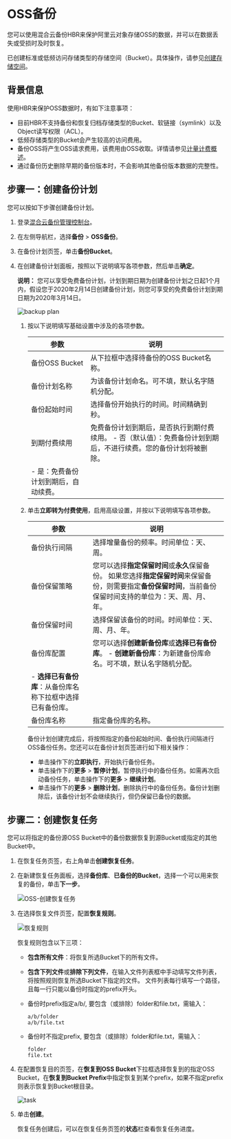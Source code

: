 # OSS备份

您可以使用混合云备份HBR来保护阿里云对象存储OSS的数据，并可以在数据丢失或受损时及时恢复。

已创建标准或低频访问存储类型的存储空间（Bucket）。具体操作，请参见[创建存储空间](/cn.zh-CN/控制台用户指南/存储空间管理/创建存储空间.md)。

## 背景信息

使用HBR来保护OSS数据时，有如下注意事项：

-   目前HBR不支持备份和恢复归档存储类型的Bucket、软链接（symlink）以及Object读写权限（ACL）。
-   低频存储类型的Bucket会产生较高的访问费用。
-   备份OSS将产生OSS请求费用，该费用由OSS收取。详情请参见[计量计费概述](/cn.zh-CN/计量计费/计量项和计费项/计量计费概述.md)。
-   通过备份历史删除早期的备份版本时，不会影响其他备份版本数据的完整性。

## 步骤一：创建备份计划

您可以按如下步骤创建备份计划。

1.  登录[混合云备份管理控制台](https://hbr.console.aliyun.com)。

2.  在左侧导航栏，选择**备份** \> **OSS备份**。

3.  在备份计划页签，单击**备份Bucket**。

4.  在创建备份计划面板，按照以下说明填写各项参数，然后单击**确定**。

    **说明：** 您可以享受免费备份计划，计划到期日期为创建备份计划之日起1个月内，假设您于2020年2月14日创建备份计划，则您可享受的免费备份计划到期日期为2020年3月14日。

    ![backup plan](https://static-aliyun-doc.oss-accelerate.aliyuncs.com/assets/img/zh-CN/1408352261/p279265.png)

    1.  按以下说明填写基础设置中涉及的各项参数。

        |参数|说明|
        |--|--|
        |备份OSS Bucket|从下拉框中选择待备份的OSS Bucket名称。|
        |备份计划名称|为该备份计划命名。可不填，默认名字随机分配。|
        |备份起始时间|选择备份开始执行的时间。时间精确到秒。|
        |到期付费续用|免费备份计划到期后，是否执行到期付费续用。        -   否（默认值）：免费备份计划到期后，不进行续费。您的备份计划将被删除。
        -   是：免费备份计划到期后，自动续费。 |

    2.  单击**立即转为付费使用**，启用高级设置，并按以下说明填写各项参数。

        |参数|说明|
        |--|--|
        |备份执行间隔|选择增量备份的频率。时间单位：天、周。|
        |备份保留策略|您可以选择**指定保留时间**或**永久**保留备份。 如果您选择**指定保留时间**来保留备份，则需要指定**备份保留时间**，当前备份保留时间支持的单位为：天、周、月、年。 |
        |备份保留时间|选择保留该备份的时间。时间单位：天、周、月、年。|
        |备份库配置|您可以选择**创建新备份库**或**选择已有备份库**。         -   **创建新备份库**：为新建备份库命名。可不填，默认名字随机分配。
        -   **选择已有备份库**：从备份库名称下拉框中选择已有备份库。 |
        |备份库名称|指定备份库的名称。|

        备份计划创建完成后，将按照指定的备份起始时间、备份执行间隔进行OSS备份任务。您还可以在备份计划页签进行如下相关操作：

        -   单击操作下的**立即执行**，开始执行备份任务。
        -   单击操作下的**更多** \> **暂停计划**，暂停执行中的备份任务。如需再次启动备份任务，单击操作下的**更多** \> **继续计划**。
        -   单击操作下的**更多** \> **删除计划**，删除执行中的备份任务。备份计划删除后，该备份计划不会继续执行，但仍保留已备份的数据。

## 步骤二：创建恢复任务

您可以将指定的备份源OSS Bucket中的备份数据恢复到源Bucket或指定的其他Bucket中。

1.  在恢复任务页签，右上角单击**创建恢复任务**。

2.  在新建恢复任务面板，选择**备份库**、**已备份的Bucket**，选择一个可以用来恢复的备份，单击**下一步**。

    ![OSS-创建恢复任务](https://static-aliyun-doc.oss-accelerate.aliyuncs.com/assets/img/zh-CN/9774555261/p291798.png)

3.  在选择恢复文件页签，配置**恢复规则**。

    ![恢复规则](https://static-aliyun-doc.oss-accelerate.aliyuncs.com/assets/img/zh-CN/4201129951/p59956.jpg)

    恢复规则包含以下三项：

    -   **包含所有文件**：将恢复所选Bucket下的所有文件。
    -   **包含下列文件**或**排除下列文件**，在输入文件列表框中手动填写文件列表，将按照规则恢复所选Bucket下指定的文件。
    文件列表每行填写一个路径，且每一行只能以备份时指定的prefix开头。

    -   备份时prefix指定a/b/, 要包含（或排除）folder和file.txt，需输入：

        ```
        a/b/folder
        a/b/file.txt
        ```

    -   备份时不指定prefix, 要包含（或排除）folder和file.txt，需输入：

        ```
        folder
        file.txt
        ```

4.  在配置恢复目的页签，在**恢复到OSS Bucket**下拉框选择恢复到的指定OSS Bucket，在**恢复到Bucket Prefix**中指定恢复到某个prefix，如果不指定prefix则表示恢复到Bucket根目录。

    ![task](https://static-aliyun-doc.oss-accelerate.aliyuncs.com/assets/img/zh-CN/4201129951/p77332.jpg)

5.  单击**创建**。

    恢复任务创建后，可以在恢复任务页签的**状态**栏查看恢复任务进度。


